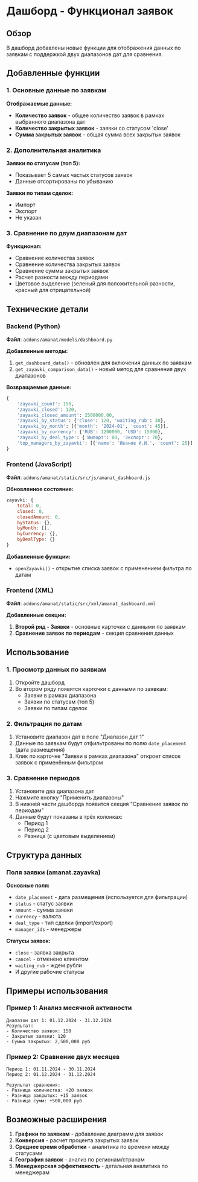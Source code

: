 # Дашборд - Функционал заявок

## Обзор

В дашборд добавлены новые функции для отображения данных по заявкам с поддержкой двух диапазонов дат для сравнения.

## Добавленные функции

### 1. Основные данные по заявкам

**Отображаемые данные:**
- **Количество заявок** - общее количество заявок в рамках выбранного диапазона дат
- **Количество закрытых заявок** - заявки со статусом 'close'
- **Сумма закрытых заявок** - общая сумма всех закрытых заявок

### 2. Дополнительная аналитика

**Заявки по статусам (топ 5):**
- Показывает 5 самых частых статусов заявок
- Данные отсортированы по убыванию

**Заявки по типам сделок:**
- Импорт
- Экспорт
- Не указан

### 3. Сравнение по двум диапазонам дат

**Функционал:**
- Сравнение количества заявок
- Сравнение количества закрытых заявок
- Сравнение суммы закрытых заявок
- Расчет разности между периодами
- Цветовое выделение (зеленый для положительной разности, красный для отрицательной)

## Технические детали

### Backend (Python)

**Файл**: `addons/amanat/models/dashboard.py`

**Добавленные методы:**
1. `get_dashboard_data()` - обновлен для включения данных по заявкам
2. `get_zayavki_comparison_data()` - новый метод для сравнения двух диапазонов

**Возвращаемые данные:**
```python
{
    'zayavki_count': 150,
    'zayavki_closed': 120,
    'zayavki_closed_amount': 2500000.00,
    'zayavki_by_status': {'close': 120, 'waiting_rub': 30},
    'zayavki_by_month': [{'month': '2024-01', 'count': 45}],
    'zayavki_by_currency': {'RUB': 1200000, 'USD': 15000},
    'zayavki_by_deal_type': {'Импорт': 80, 'Экспорт': 70},
    'top_managers_by_zayavki': [{'name': 'Иванов И.И.', 'count': 25}]
}
```

### Frontend (JavaScript)

**Файл**: `addons/amanat/static/src/js/amanat_dashboard.js`

**Обновленное состояние:**
```javascript
zayavki: {
    total: 0,
    closed: 0,
    closedAmount: 0,
    byStatus: {},
    byMonth: [],
    byCurrency: {},
    byDealType: {}
}
```

**Добавленные функции:**
- `openZayavki()` - открытие списка заявок с применением фильтра по датам

### Frontend (XML)

**Файл**: `addons/amanat/static/src/xml/amanat_dashboard.xml`

**Добавленные секции:**
1. **Второй ряд - Заявки** - основные карточки с данными по заявкам
2. **Сравнение заявок по периодам** - секция сравнения данных

## Использование

### 1. Просмотр данных по заявкам

1. Откройте дашборд
2. Во втором ряду появятся карточки с данными по заявкам:
   - Заявки в рамках диапазона
   - Заявки по статусам (топ 5)
   - Заявки по типам сделок

### 2. Фильтрация по датам

1. Установите диапазон дат в поле "Диапазон дат 1"
2. Данные по заявкам будут отфильтрованы по полю `date_placement` (дата размещения)
3. Клик по карточке "Заявки в рамках диапазона" откроет список заявок с применённым фильтром

### 3. Сравнение периодов

1. Установите два диапазона дат
2. Нажмите кнопку "Применить диапазоны"
3. В нижней части дашборда появится секция "Сравнение заявок по периодам"
4. Данные будут показаны в трёх колонках:
   - Период 1
   - Период 2
   - Разница (с цветовым выделением)

## Структура данных

### Поля заявки (amanat.zayavka)

**Основные поля:**
- `date_placement` - дата размещения (используется для фильтрации)
- `status` - статус заявки
- `amount` - сумма заявки
- `currency` - валюта
- `deal_type` - тип сделки (import/export)
- `manager_ids` - менеджеры

**Статусы заявок:**
- `close` - заявка закрыта
- `cancel` - отменено клиентом
- `waiting_rub` - ждем рубли
- И другие рабочие статусы

## Примеры использования

### Пример 1: Анализ месячной активности
```
Диапазон дат 1: 01.12.2024 - 31.12.2024
Результат: 
- Количество заявок: 150
- Закрытые заявки: 120
- Сумма закрытых: 2,500,000 руб
```

### Пример 2: Сравнение двух месяцев
```
Период 1: 01.11.2024 - 30.11.2024
Период 2: 01.12.2024 - 31.12.2024

Результат сравнения:
- Разница количества: +20 заявок
- Разница закрытых: +15 заявок  
- Разница сумм: +500,000 руб
```

## Возможные расширения

1. **Графики по заявкам** - добавление диаграмм для заявок
2. **Конверсия** - расчет процента закрытых заявок
3. **Среднее время обработки** - аналитика по времени между статусами
4. **География заявок** - анализ по регионам/странам
5. **Менеджерская эффективность** - детальная аналитика по менеджерам 